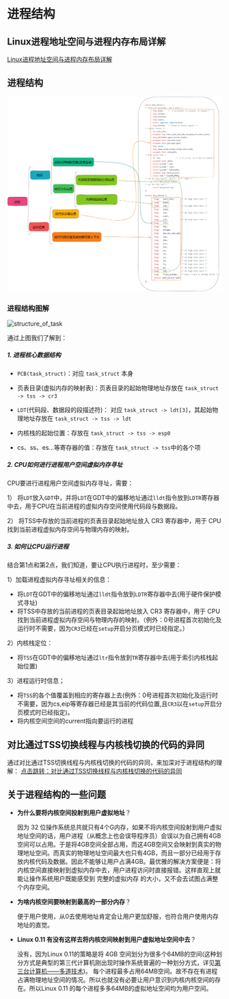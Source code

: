 # 进程结构
## Linux进程地址空间与进程内存布局详解
[Linux进程地址空间与进程内存布局详解](https://zhuanlan.zhihu.com/p/348171413?utm_id=0)
## 进程结构
![simple_struct_of_task](README.assets/simple_struct_of_task.png)

### 进程结构图解
![structure_of_task](README.assets/structure_of_task.png)

通过上图我们了解到：
##### 1. 进程核心数据结构

- `PCB(task_struct)`：对应 `task_struct` 本身

- 页表目录(虚拟内存的映射表)：页表目录的起始物理地址存放在 `task_struct -> tss -> cr3`

- `LDT`(代码段、数据段的段描述符)： 对应 `task_struct -> ldt[3]`，其起始物理地址存放在 `task_struct -> tss -> ldt` 

- 内核栈的起始位置：存放在 `task_struct -> tss -> esp0`  

- cs、ss、es...等寄存器的值：存放在 `task_struct -> tss`中的各个项

##### 2. CPU如何进行进程用户空间虚拟内存寻址
CPU要进行进程用户空间虚拟内存寻址，需要：

1） 将`LDT`放入`GDT`中，并将`LDT`在GDT中的偏移地址通过`lldt`指令放到`LDTR`寄存器中去，用于CPU在当前进程的虚拟内存空间使用代码段与数据段。

2） 将TSS中存放的当前进程的页表目录起始地址放入 CR3 寄存器中，用于 CPU 找到当前进程虚拟内存空间与物理内存的映射。


##### 3. 如何让CPU运行进程
结合第1点和第2点，我们知道，要让CPU执行进程时，至少需要：

1）加载进程虚拟内存寻址相关的信息：

- 将`LDT`在GDT中的偏移地址通过`lldt`指令放到`LDTR`寄存器中去(用于硬件保护模式寻址)
- 将TSS中存放的当前进程的页表目录起始地址放入 CR3 寄存器中，用于 CPU 找到当前进程虚拟内存空间与物理内存的映射。（例外：0号进程首次初始化及运行时不需要，因为`CR3`已经在`setup`开启分页模式时已经指定。）

2）内核栈定位：

- 将`TSS`在GDT中的偏移地址通过`ltr`指令放到`TR`寄存器中去(用于索引内核栈起始位置)

3）进程运行时信息；

- 将`TSS`的各个值覆盖到相应的寄存器上去(例外：0号进程首次初始化及运行时不需要，因为cs,eip等寄存器已经是其当前的代码位置,且`CR3`以在`setup`开启分页模式时已经指定)。
- 将内核空间空间的current指向要运行的进程

## 对比通过TSS切换线程与内核栈切换的代码的异同
通过对比通过TSS切换线程与内核栈切换的代码的异同，来加深对于进程结构的理解：
[点击跳转：对比通过TSS切换线程与内核栈切换的代码的异同](https://github.com/lcdzhao/operating_system/blob/master/linux-0.1.1-labs/labs/lab_4_switch_of_process/README.md#%E5%AF%B9%E6%AF%94%E9%80%9A%E8%BF%87tss%E5%88%87%E6%8D%A2%E7%BA%BF%E7%A8%8B%E4%B8%8E%E5%86%85%E6%A0%B8%E6%A0%88%E5%88%87%E6%8D%A2%E7%9A%84%E4%BB%A3%E7%A0%81%E7%9A%84%E5%BC%82%E5%90%8C)

## 关于进程结构的一些问题
- **为什么要将内核空间投射到用户虚拟地址**？

  因为 32 位操作系统总共就只有4个G内存，如果不将内核空间投射到用户虚拟地址空间的话，用户进程（从概念上也会误导程序员）会误以为自己拥有4GB空间可以占用。于是将4GB空间全部占用，而这4GB空间又会映射到真实的物理地址空间。而真实的物理地址空间最大也只有4GB，而且一部分已经用于存放内核代码及数据。因此不能够让用户占满4GB。最优雅的解决方案便是：将内核空间直接映射到虚拟内存中去，用户进程访问时直接报错。这样直观上就能让操作系统用户既能感受到 完整的虚拟内存 的大小，又不会去试图占满整个内存空间。

- **为啥内核空间要映射到最高的一部分内存**？

  便于用户使用，从0去使用地址肯定会让用户更加舒服，也符合用户使用内存地址的直觉。

- **Linux 0.11 有没有这样去将内核空间映射到用户虚拟地址空间中去**？

  没有，因为Linux 0.11的策略是将 4GB 空间划分为很多个64MB的空间(这种划分方式是典型的第三代计算机刚出现时操作系统普遍的一种划分方式，详见[第三台计算机——多道技术](https://github.com/lcdzhao/operating_system/tree/master/theory/%E6%93%8D%E4%BD%9C%E7%B3%BB%E7%BB%9F/0.%20%E6%93%8D%E4%BD%9C%E7%B3%BB%E7%BB%9F%E5%8E%86%E5%8F%B2#%E5%A4%9A%E9%81%93%E6%8A%80%E6%9C%AF))。 每个进程最多占用64MB空间。故不存在有进程占满物理地址空间的情况。所以也就没有必要让用户意识到内核内核空间的存在。所以Linux 0.11 的每个进程多多64MB的虚拟地址空间均为用户空间。
